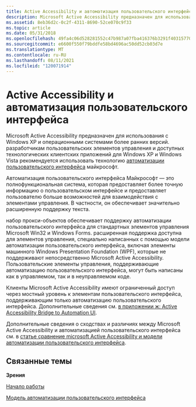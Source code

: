 ```yaml
---
title: Active Accessibility и автоматизация пользовательского интерфейса
description: Microsoft Active Accessibility предназначен для использования с Windows XP и операционными системами более ранних версий.
ms.assetid: 8eb36d2c-0c2f-4311-8690-52ce070c9f33
ms.topic: article
ms.date: 05/31/2018
ms.openlocfilehash: 49fa4c06d528281552c47b987a07fba416376b3291f40315770ed98be944554e
ms.sourcegitcommit: e6600f550f79bddfe58bd4696ac50dd52cb03d7e
ms.translationtype: MT
ms.contentlocale: ru-RU
ms.lasthandoff: 08/11/2021
ms.locfileid: "120071914"
---
```

# <a name="active-accessibility-and-ui-automation"></a>Active Accessibility и автоматизация пользовательского интерфейса

Microsoft Active Accessibility предназначен для использования с Windows XP и операционными системами более ранних версий. разработчикам пользовательских элементов управления и доступных технологических клиентских приложений для Windows XP и Windows Vista рекомендуется использовать технологию [автоматизации пользовательского интерфейса](entry-uiauto-win32.md) майкрософт.

Автоматизация пользовательского интерфейса Майкрософт — это полнофункциональная система, которая предоставляет более точную информацию о пользовательском интерфейсе и предоставляет пользователю больше возможностей для взаимодействия с элементами управления. В частности, он обеспечивает значительно расширенную поддержку текста.

набор прокси-объектов обеспечивает поддержку автоматизации пользовательского интерфейса для стандартных элементов управления Microsoft Win32 и Windows Forms. расширенная поддержка доступна для элементов управления, специально написанных с помощью модели автоматизации пользовательского интерфейса, включая элементы машинного Windows Presentation Foundation (WPF), которые не поддерживают непосредственно Microsoft Active Accessibility. Пользовательские элементы управления, поддерживающие автоматизацию пользовательского интерфейса, могут быть написаны как в управляемом, так и в неуправляемом коде.

Клиенты Microsoft Active Accessibility имеют ограниченный доступ через мостный уровень к элементам пользовательского интерфейса, поддерживающим только автоматизацию пользовательского интерфейса. Дополнительные сведения см. [в приложении ж: Active Accessibility Bridge to Automation UI](appendix-g--active-accessibility-bridge-to-ui-automation.md).

Дополнительные сведения о сходствах и различиях между Microsoft Active Accessibility и автоматизацией пользовательского интерфейса см. в [статье сравнение microsoft Active Accessibility и модели автоматизации пользовательского интерфейса](microsoft-active-accessibility-and-ui-automation-compared.md).

## <a name="related-topics"></a>Связанные темы

<dl> <dt>

**Зрения**
</dt> <dt>

[Начало работы](getting-started.md)
</dt> <dt>

[Модель автоматизации пользовательского интерфейса](entry-uiauto-win32.md)
</dt> </dl>

 

 





